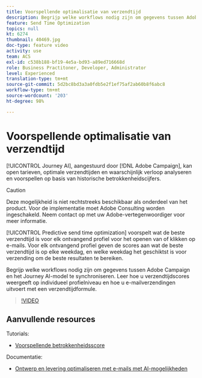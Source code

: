 ```yaml
---
title: Voorspellende optimalisatie van verzendtijd
description: Begrijp welke workflows nodig zijn om gegevens tussen Adobe Campaign en het Journey AI-model te synchroniseren. Leer hoe u verzendtijdscores weergeeft op individueel profielniveau en hoe u e-mailverzendingen uitvoert met een verzendtijdformule.
feature: Send Time Optimization
topics: null
kt: 6274
thumbnail: 40469.jpg
doc-type: feature video
activity: use
team: ACS
exl-id: c538b188-bf19-4e5a-bd93-a89ed716668d
role: Business Practitoner, Developer, Administrator
level: Experienced
translation-type: tm+mt
source-git-commit: 5d2bc8bd3a3a0fdb5e2f1ef75af2ab60b8f6abc8
workflow-type: tm+mt
source-wordcount: '203'
ht-degree: 98%

---
```


# Voorspellende optimalisatie van verzendtijd

[!UICONTROL Journey AI], aangestuurd door [!DNL Adobe Campaign], kan open tarieven, optimale verzendtijden en waarschijnlijk verloop analyseren en voorspellen op basis van historische betrokkenheidscijfers.

>[!CAUTION]
>Deze mogelijkheid is niet rechtstreeks beschikbaar als onderdeel van het product. Voor de implementatie moet Adobe Consulting worden ingeschakeld. Neem contact op met uw Adobe-vertegenwoordiger voor meer informatie.

[!UICONTROL Predictive send time optimization] voorspelt wat de beste verzendtijd is voor elk ontvangend profiel voor het openen van of klikken op e-mails. Voor elk ontvangend profiel geven de scores aan wat de beste verzendtijd is op elke weekdag, en welke weekdag het geschiktst is voor verzending om de beste resultaten te bereiken.

Begrijp welke workflows nodig zijn om gegevens tussen Adobe Campaign en het Journey AI-model te synchroniseren. Leer hoe u verzendtijdscores weergeeft op individueel profielniveau en hoe u e-mailverzendingen uitvoert met een verzendtijdformule.

>[!VIDEO](https://video.tv.adobe.com/v/40469?quality=12)

## Aanvullende resources

Tutorials:

* [Voorspellende betrokkenheidsscore](predictive-engagement-scoring.md)

Documentatie:

* [Ontwerp en levering optimaliseren met e-mails met AI-mogelijkheden](https://docs.adobe.com/help/nl-NL/campaign-standard/using/testing-and-sending/preparing-and-testing-messages/predictive.html)
